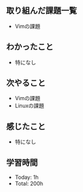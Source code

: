 ## 取り組んだ課題一覧
- Vimの課題
## わかったこと
- 特になし
## 次やること
- Vimの課題
- Linuxの課題
## 感じたこと
- 特になし
## 学習時間
- Today: 1h
- Total: 200h

<!--```toggl
LIST
FROM 2024-04-30 TO 2024-04-30
INCLUDE PROJECTS "HappinessChain", "Self-Study"
```-->
<!--```toggl
SUMMARY
FROM 2024-01-01 TO 2024-04-30
INCLUDE PROJECTS "HappinessChain", "Self-Study"
```-->
